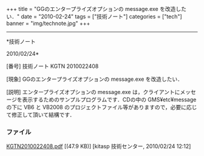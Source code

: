 ﻿+++
title = "GGのエンタープライズオプションの message.exe を改造したい．"
date = "2010-02-24"
tags = ["技術ノート"]
categories = ["tech"]
banner = "img/technote.jpg"
+++

-----------------------------------------------------------------------------------------------------------------------------

*技術ノート

2010/02/24*


[番号]
技術ノート KGTN 2010022408

[現象]
GGのエンタープライズオプションの message.exe を改造したい．

[説明]
エンタープライズオプションの message.exe
は，クライアントにメッセージを表示するためのサンプルプログラムです．CDの中の
GMS¥etc¥message の下に VB6 と VB2008
のプロジェクトファイル等がありますので，必要に応じて修正して頂いて結構です．


### ファイル

 
 


[KGTN2010022408.pdf](http://techreport.kitasp.net/attachments/download/69/KGTN2010022408.pdf)
 [(47.9 KB)] [kitasp 技術センター, 2010/02/24
12:12]


 


 

